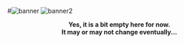#![banner](https://i.imgur.com/K7vQijv.png)
![banner2](https://i.imgur.com/1d9xK30.png)

<p align="center"><b>
Yes, it is a bit empty here for now.
<br>
It may or may not change eventually...
</b></p>
